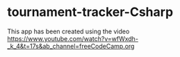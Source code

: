 # tournament-tracker-Csharp


This app  has been created using the video https://www.youtube.com/watch?v=wfWxdh-_k_4&t=17s&ab_channel=freeCodeCamp.org
